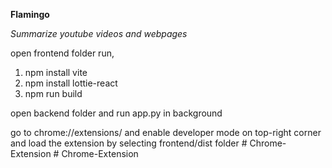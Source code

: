 **Flamingo**

*Summarize youtube videos and webpages*

open frontend folder run,

1) npm install vite
2) npm install lottie-react
3) npm run build

open backend folder and run app.py in background

go to chrome://extensions/ and enable developer mode on top-right corner and load the extension by selecting frontend/dist folder
#   C h r o m e - E x t e n s i o n  
 #   C h r o m e - E x t e n s i o n  
 